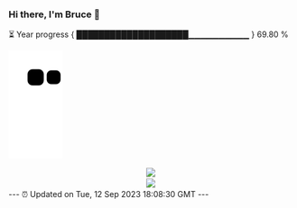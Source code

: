 ### Hi there, I'm Bruce 👋
⏳ Year progress { ████████████████████▁▁▁▁▁▁▁▁▁▁ } 69.80 %

![](https://raw.githubusercontent.com/Swiftie13st/Swiftie13st/main/assets/github-contribution-grid-snake.svg)


<div align="center"> <img src="https://metrics.lecoq.io/Swiftie13st?template=classic&config.timezone=Asia%2FShanghai"> </div>

<div align="center"> <img src="https://github-readme-streak-stats.herokuapp.com/?user=Swiftie13st" /> </div>
---
⏰ Updated on Tue, 12 Sep 2023 18:08:30 GMT
---

